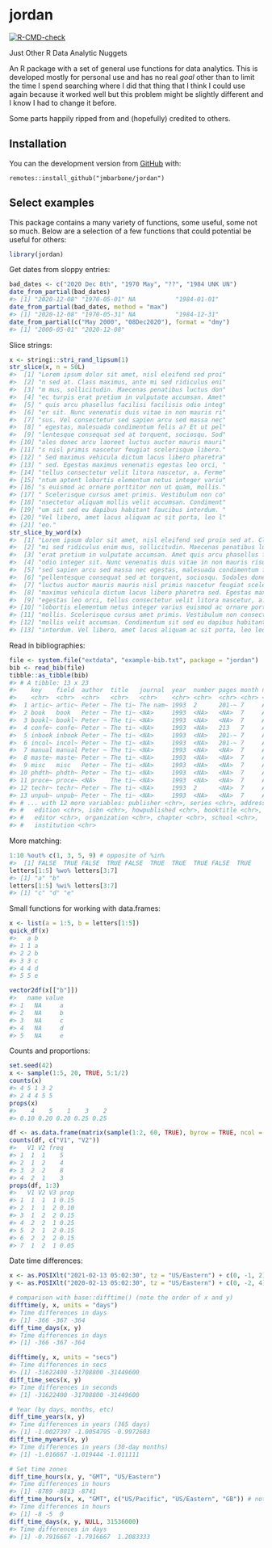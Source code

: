 
<!-- README.md is generated from README.Rmd. Please edit that file -->

# jordan

<!-- badges: start -->

[![R-CMD-check](https://github.com/jmbarbone/jordan/workflows/R-CMD-check/badge.svg)](https://github.com/jmbarbone/jordan/actions)
<!-- badges: end -->

Just Other R Data Analytic Nuggets

An R package with a set of general use functions for data analytics.
This is developed mostly for personal use and has no real *goal* other
than to limit the time I spend searching where I did that thing that I
think I could use again because it worked well but this problem might be
slightly different and I know I had to change it before.

Some parts happily ripped from and (hopefully) credited to others.

## Installation

You can the development version from
[GitHub](https://github.com/jmbarbone/jordan) with:

    remotes::install_github("jmbarbone/jordan")

## Select examples

This package contains a many variety of functions, some useful, some not
so much. Below are a selection of a few functions that could potential
be useful for others:

``` r
library(jordan)
```

Get dates from sloppy entries:

``` r
bad_dates <- c("2020 Dec 8th", "1970 May", "??", "1984 UNK UN")
date_from_partial(bad_dates)
#> [1] "2020-12-08" "1970-05-01" NA           "1984-01-01"
date_from_partial(bad_dates, method = "max")
#> [1] "2020-12-08" "1970-05-31" NA           "1984-12-31"
date_from_partial(c("May 2000", "08Dec2020"), format = "dmy")
#> [1] "2000-05-01" "2020-12-08"
```

Slice strings:

``` r
x <- stringi::stri_rand_lipsum(1)
str_slice(x, n = 50L)
#>  [1] "Lorem ipsum dolor sit amet, nisl eleifend sed proi"
#>  [2] "n sed at. Class maximus, ante mi sed ridiculus eni"
#>  [3] "m mus, sollicitudin. Maecenas penatibus luctus don"
#>  [4] "ec turpis erat pretium in vulputate accumsan. Amet"
#>  [5] " quis arcu phasellus facilisi facilisis odio integ"
#>  [6] "er sit. Nunc venenatis duis vitae in non mauris ri"
#>  [7] "sus. Vel consectetur sed sapien arcu sed massa nec"
#>  [8] " egestas, malesuada condimentum felis a? Et ut pel"
#>  [9] "lentesque consequat sed at torquent, sociosqu. Sod"
#> [10] "ales donec arcu laoreet luctus auctor mauris mauri"
#> [11] "s nisl primis nascetur feugiat scelerisque libero."
#> [12] " Sed maximus vehicula dictum lacus libero pharetra"
#> [13] " sed. Egestas maximus venenatis egestas leo orci, "
#> [14] "tellus consectetur velit litora nascetur, a. Ferme"
#> [15] "ntum aptent lobortis elementum netus integer variu"
#> [16] "s euismod ac ornare porttitor non ut quam, mollis."
#> [17] " Scelerisque cursus amet primis. Vestibulum non co"
#> [18] "nsectetur aliquam mollis velit accumsan. Condiment"
#> [19] "um sit sed eu dapibus habitant faucibus interdum. "
#> [20] "Vel libero, amet lacus aliquam ac sit porta, leo l"
#> [21] "eo."
str_slice_by_word(x)
#>  [1] "Lorem ipsum dolor sit amet, nisl eleifend sed proin sed at. Class maximus, ante" 
#>  [2] "mi sed ridiculus enim mus, sollicitudin. Maecenas penatibus luctus donec turpis" 
#>  [3] "erat pretium in vulputate accumsan. Amet quis arcu phasellus facilisi facilisis" 
#>  [4] "odio integer sit. Nunc venenatis duis vitae in non mauris risus. Vel consectetur"
#>  [5] "sed sapien arcu sed massa nec egestas, malesuada condimentum felis a? Et ut"     
#>  [6] "pellentesque consequat sed at torquent, sociosqu. Sodales donec arcu laoreet"    
#>  [7] "luctus auctor mauris mauris nisl primis nascetur feugiat scelerisque libero. Sed"
#>  [8] "maximus vehicula dictum lacus libero pharetra sed. Egestas maximus venenatis"    
#>  [9] "egestas leo orci, tellus consectetur velit litora nascetur, a. Fermentum aptent" 
#> [10] "lobortis elementum netus integer varius euismod ac ornare porttitor non ut quam,"
#> [11] "mollis. Scelerisque cursus amet primis. Vestibulum non consectetur aliquam"      
#> [12] "mollis velit accumsan. Condimentum sit sed eu dapibus habitant faucibus"         
#> [13] "interdum. Vel libero, amet lacus aliquam ac sit porta, leo leo."
```

Read in bibliographies:

``` r
file <- system.file("extdata", "example-bib.txt", package = "jordan")
bib <- read_bib(file)
tibble::as_tibble(bib)
#> # A tibble: 13 x 23
#>    key    field  author  title   journal  year  number pages month note   volume
#>    <chr>  <chr>  <chr>   <chr>   <chr>    <chr> <chr>  <chr> <chr> <chr>  <chr> 
#>  1 artic~ artic~ Peter ~ The ti~ The nam~ 1993  2      201-~ 7     An op~ 4     
#>  2 book   book   Peter ~ The ti~ <NA>     1993  <NA>   <NA>  7     An op~ 4     
#>  3 bookl~ bookl~ Peter ~ The ti~ <NA>     1993  <NA>   <NA>  7     An op~ <NA>  
#>  4 confe~ confe~ Peter ~ The ti~ <NA>     1993  <NA>   213   7     An op~ 4     
#>  5 inbook inbook Peter ~ The ti~ <NA>     1993  <NA>   201-~ 7     An op~ 4     
#>  6 incol~ incol~ Peter ~ The ti~ <NA>     1993  <NA>   201-~ 7     An op~ 4     
#>  7 manual manual Peter ~ The ti~ <NA>     1993  <NA>   <NA>  7     An op~ <NA>  
#>  8 maste~ maste~ Peter ~ The ti~ <NA>     1993  <NA>   <NA>  7     An op~ <NA>  
#>  9 misc   misc   Peter ~ The ti~ <NA>     1993  <NA>   <NA>  7     An op~ <NA>  
#> 10 phdth~ phdth~ Peter ~ The ti~ <NA>     1993  <NA>   <NA>  7     An op~ <NA>  
#> 11 proce~ proce~ <NA>    The ti~ <NA>     1993  <NA>   <NA>  7     An op~ 4     
#> 12 techr~ techr~ Peter ~ The ti~ <NA>     1993  2      <NA>  7     An op~ <NA>  
#> 13 unpub~ unpub~ Peter ~ The ti~ <NA>     1993  <NA>   <NA>  7     An op~ <NA>  
#> # ... with 12 more variables: publisher <chr>, series <chr>, address <chr>,
#> #   edition <chr>, isbn <chr>, howpublished <chr>, booktitle <chr>,
#> #   editor <chr>, organization <chr>, chapter <chr>, school <chr>,
#> #   institution <chr>
```

More matching:

``` r
1:10 %out% c(1, 3, 5, 9) # opposite of %in% 
#>  [1] FALSE  TRUE FALSE  TRUE FALSE  TRUE  TRUE  TRUE FALSE  TRUE
letters[1:5] %wo% letters[3:7]
#> [1] "a" "b"
letters[1:5] %wi% letters[3:7]
#> [1] "c" "d" "e"
```

Small functions for working with data.frames:

``` r
x <- list(a = 1:5, b = letters[1:5])
quick_df(x)
#>   a b
#> 1 1 a
#> 2 2 b
#> 3 3 c
#> 4 4 d
#> 5 5 e

vector2df(x[["b"]])
#>   name value
#> 1   NA     a
#> 2   NA     b
#> 3   NA     c
#> 4   NA     d
#> 5   NA     e
```

Counts and proportions:

``` r
set.seed(42)
x <- sample(1:5, 20, TRUE, 5:1/2)
counts(x)
#> 4 5 1 3 2 
#> 2 4 4 5 5
props(x)
#>    4    5    1    3    2 
#> 0.10 0.20 0.20 0.25 0.25

df <- as.data.frame(matrix(sample(1:2, 60, TRUE), byrow = TRUE, ncol = 3))
counts(df, c("V1", "V2"))
#>   V1 V2 freq
#> 1  1  1    5
#> 2  1  2    4
#> 3  2  2    8
#> 4  2  1    3
props(df, 1:3)
#>   V1 V2 V3 prop
#> 1  1  1  1 0.15
#> 2  1  1  2 0.10
#> 3  1  2  2 0.15
#> 4  2  2  1 0.25
#> 5  2  1  2 0.15
#> 6  2  2  2 0.15
#> 7  1  2  1 0.05
```

Date time differences:

``` r
x <- as.POSIXlt("2021-02-13 05:02:30", tz = "US/Eastern") + c(0, -1, 2) * 3600 * 24
y <- as.POSIXlt("2020-02-13 05:02:30", tz = "US/Eastern") + c(0, -2, 4) * 3600 * 24

# comparison with base::difftime() (note the order of x and y)
difftime(y, x, units = "days")
#> Time differences in days
#> [1] -366 -367 -364
diff_time_days(x, y)
#> Time differences in days
#> [1] -366 -367 -364

difftime(y, x, units = "secs")
#> Time differences in secs
#> [1] -31622400 -31708800 -31449600
diff_time_secs(x, y)
#> Time differences in seconds
#> [1] -31622400 -31708800 -31449600

# Year (by days, months, etc)
diff_time_years(x, y)
#> Time differences in years (365 days)
#> [1] -1.0027397 -1.0054795 -0.9972603
diff_time_myears(x, y)
#> Time differences in years (30-day months)
#> [1] -1.016667 -1.019444 -1.011111

# Set time zones
diff_time_hours(x, y, "GMT", "US/Eastern")                         
#> Time differences in hours
#> [1] -8789 -8813 -8741
diff_time_hours(x, x, "GMT", c("US/Pacific", "US/Eastern", "GB")) # note x, x
#> Time differences in hours
#> [1] -8 -5  0
diff_time_days(x, y, NULL, 31536000) 
#> Time differences in days
#> [1] -0.7916667 -1.7916667  1.2083333
```
